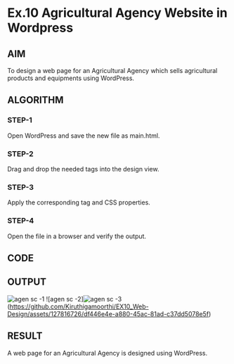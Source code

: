 # Ex.10 Agricultural Agency Website in Wordpress 
## AIM
  To design a web page for an Agricultural Agency which sells agricultural products and equipments using WordPress.

## ALGORITHM
### STEP-1
  Open WordPress and save the new file as main.html.

### STEP-2
  Drag and drop the needed tags into the design view.

### STEP-3
  Apply the corresponding tag and CSS properties.

### STEP-4
  Open the file in a browser and verify the output.
  
## CODE


## OUTPUT
![agen sc -1](https://github.com/Kiruthigamoorthi/EX10_Web-Design/assets/127816726/f46d5112-3fd7-4791-a65c-04143a81eeda)
![agen sc -2]![agen sc -3](https://github.com/Kiruthigamoorthi/EX10_Web-Design/assets/127816726/5cc99a0d-29d6-4b95-a716-50f293c08be6)
(https://github.com/Kiruthigamoorthi/EX10_Web-Design/assets/127816726/df446e4e-a880-45ac-81ad-c37dd5078e5f)


## RESULT
  A web page for an Agricultural Agency is designed using WordPress.
